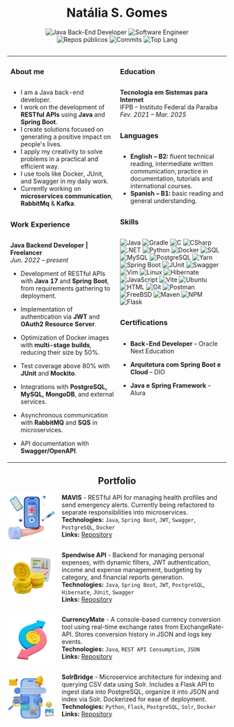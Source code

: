 <div align="center">
  <h1>Natália S. Gomes</h1>

  ![Java Back-End Developer](https://img.shields.io/badge/Java%20Back--End%20Developer-gray?style=flat&color=b81d24)
  ![Software Engineer](https://img.shields.io/badge/Software%20Engineer-gray?style=flat&color=b81d24)</br>
  ![Repos públicos](https://img.shields.io/badge/Public%20Repositories-65-b81d24?style=flat&logo=github&logoColor=white)
  ![Commits](https://img.shields.io/github/commit-activity/y/nataliatsi/mavis-backend?style=flat&color=b81d24&logo=github&logoColor=white)
  ![Top Lang](https://img.shields.io/github/languages/top/nataliatsi/mavis-backend?style=flat&color=b81d24&logo=java&logoColor=white)
</div>

<h2></h2>

<table>
  <tr>
    <td width="50%" valign="top">

### About me

<h2></h2>

- I am a Java back-end developer.  
- I work on the development of **RESTful APIs** using **Java** and **Spring Boot**.  
- I create solutions focused on generating a positive impact on people's lives.  
- I apply my creativity to solve problems in a practical and efficient way.  
- I use tools like Docker, JUnit, and Swagger in my daily work.  
- Currently working on **microservices communication**, **RabbitMq** & **Kafka**.  

<h2></h2>

### Work Experience
<h2></h2>

**Java Backend Developer | Freelancer**  
_Jun. 2022 – present_

- Development of RESTful APIs with **Java 17** and **Spring Boot**, from requirements gathering to deployment.
- Implementation of authentication via **JWT** and **OAuth2 Resource Server**.
- Optimization of Docker images with **multi-stage builds**, reducing their size by 50%.
- Test coverage above 80% with **JUnit** and **Mockito**.
- Integrations with **PostgreSQL, MySQL, MongoDB**, and external services.
- Asynchronous communication with **RabbitMQ** and **SQS** in microservices.
- API documentation with **Swagger/OpenAPI**.

    </td>
    <td width="50%" valign="top">

### Education

<h2></h2>

**Tecnologia em Sistemas para Internet**  
IFPB – Instituto Federal da Paraíba  
_Fev. 2021 – Mar. 2025_

<h2></h2>

### Languages

<h2></h2>

- **English – B2:** fluent technical reading, intermediate written communication, practice in documentation, tutorials and international courses.
- **Spanish – B1:** basic reading and general understanding.

<h2></h2>

### Skills

<h2></h2>

![Java](https://img.shields.io/badge/Java-1E4F91?style=flat&logo=java&logoColor=white)
![Gradle](https://img.shields.io/badge/Gradle-1E4F91?style=flat&logo=gradle&logoColor=white)
![C](https://img.shields.io/badge/C-1E4F91?style=flat&logo=c&logoColor=white)
![CSharp](https://img.shields.io/badge/C%23-1E4F91?style=flat&logo=csharp&logoColor=white)
![.NET](https://img.shields.io/badge/.NET-1E4F91?style=flat&logo=dotnet&logoColor=white)
![Python](https://img.shields.io/badge/Python-1E4F91?style=flat&logo=python&logoColor=white)
![Docker](https://img.shields.io/badge/Docker-2496ED?style=flat&logo=docker&logoColor=white)
![SQL](https://img.shields.io/badge/SQL-2496ED?style=flat&logo=postgresql&logoColor=white)
![MySQL](https://img.shields.io/badge/MySQL-2496ED?style=flat&logo=mysql&logoColor=white)
![PostgreSQL](https://img.shields.io/badge/PostgreSQL-2496ED?style=flat&logo=postgresql&logoColor=white)
![Yarn](https://img.shields.io/badge/Yarn-2496ED?style=flat&logo=yarn&logoColor=white)
![Spring Boot](https://img.shields.io/badge/Spring_Boot-25A162?style=flat&logo=springboot&logoColor=white)
![JUnit](https://img.shields.io/badge/JUnit-25A162?style=flat&logo=junit5&logoColor=white)
![Swagger](https://img.shields.io/badge/Swagger-25A162?style=flat&logo=swagger&logoColor=white)
![Vim](https://img.shields.io/badge/Vim-25A162?style=flat&logo=vim&logoColor=white)
![Linux](https://img.shields.io/badge/Linux-FCC624?style=flat&logo=linux&logoColor=black)
![Hibernate](https://img.shields.io/badge/Hibernate-FCC624?style=flat&logo=hibernate&logoColor=black)
![JavaScript](https://img.shields.io/badge/JavaScript-FCC624?style=flat&logo=javascript&logoColor=black)
![Vite](https://img.shields.io/badge/Vite-FCC624?style=flat&logo=vite&logoColor=black)
![Ubuntu](https://img.shields.io/badge/Ubuntu-FF6C37?style=flat&logo=ubuntu&logoColor=white)
![HTML](https://img.shields.io/badge/HTML-FF6C37?style=flat&logo=html5&logoColor=white)
![Git](https://img.shields.io/badge/Git-FF6C37?style=flat&logo=git&logoColor=white)
![Postman](https://img.shields.io/badge/Postman-FF6C37?style=flat&logo=postman&logoColor=white)
![FreeBSD](https://img.shields.io/badge/FreeBSD-C71A36?style=flat&logo=freebsd&logoColor=white)
![Maven](https://img.shields.io/badge/Maven-C71A36?style=flat&logo=apachemaven&logoColor=white)
![NPM](https://img.shields.io/badge/NPM-C71A36?style=flat&logo=npm&logoColor=white)
![Flask](https://img.shields.io/badge/Flask-C71A36?style=flat&logo=flask&logoColor=white)

<h2></h2>

### Certifications

<h2></h2>

- **Back-End Developer** – Oracle Next Education  
- **Arquitetura com Spring Boot e Cloud** – DIO  
- **Java e Spring Framework** – Alura  

    </td>
  </tr>
</table>

<h2></h2>

<div align="center">
  <h2>Portfolio</h2>
</div>

<img align="left" height="110px" width="110px" alt="MAVIS Icon" src="./assets/mavis-icon.png" style="margin-right:15px"/>

<!-- img src: https://br.freepik.com/psd-gratuitas/fundo-3d-com-venda-de-elementos-medicos_66244398.htm#fromView=image_search_similar&page=1&position=27&uuid=46612d85-6d5e-4a26-a666-446c4f6715df&query=3d+health+app  -->

**MAVIS** - RESTful API for managing health profiles and send emergency alerts. Currently being refactored to separate responsibilities into microservices.  
**Technologies:** `Java`, `Spring Boot`, `JWT`, `Swagger`, `PostgreSQL`, `Docker`  
**Links:** [Repository](https://github.com/nataliatsi/mavis)

<h2></h2>

<img align="left" height="110px" width="110px" alt="Controle de Gastos Icon" src="./assets/spendwise-icon.png" style="margin-right:15px"/>

<!-- img src: https://br.freepik.com/psd-gratuitas/renderizacao-3d-do-icone-de-bitcoin-do-grafico_25778906.htm  -->

**Spendwise API** - Backend for managing personal expenses, with dynamic filters, JWT authentication, income and expense management, budgeting by category, and financial reports generation.  
**Technologies:** `Java`, `Spring Boot`, `JWT`, `PostgreSQL`, `Hibernate`, `JUnit`, `Swagger`  
**Links:** [Repository](https://github.com/nataliatsi/api-despesas-java-05/tree/natalia)

<h2></h2>

<img align="left" height="110px" width="110px" alt="CurrencyMate Icon" src="./assets/CurrencyMate-icon.png" style="margin-right:15px"/>

<!-- img src: https://br.freepik.com/psd-gratuitas/renderizacao-3d-do-valor-do-icone-bitcoin_25778954.htm -->

**CurrencyMate** - A console-based currency conversion tool using real-time exchange rates from ExchangeRate-API. Stores conversion history in JSON and logs key events.  
**Technologies:** `Java`, `REST API Consumption`, `JSON`  
**Links:** [Repository](https://github.com/nataliatsi/conversor-de-moeda)

<h2></h2>

<img align="left" height="110px" width="110px" alt="SolrBridge Icon" src="./assets/solrbridge-icon.png" style="margin-right:15px"/>

<!-- img src: https://br.freepik.com/psd-gratuitas/renderizacao-3d-do-fundo-do-mecanismo-de-pesquisa_49652304.htm#fromView=image_search_similar&page=1&position=4&uuid=d83702d4-8443-47c4-9ce4-7cd13525c1bd&query=3d+search+app -->

**SolrBridge** - Microservice architecture for indexing and querying CSV data using Solr. Includes a Flask API to ingest data into PostgreSQL, organize it into JSON and index via Solr. Dockerized for ease of deployment.  
**Technologies:** `Python`, `Flask`, `PostgreSQL`, `Solr`, `Docker`  
**Links:** [Repository](https://github.com/nataliatsi/solr-with-flask-api)

<h2></h2>

